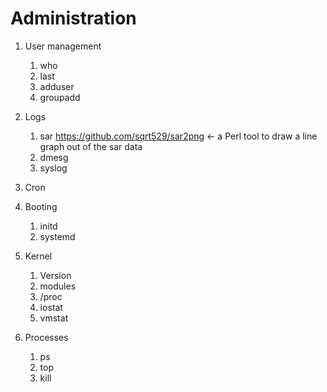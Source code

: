 # Administration

1. User management
    1. who
    1. last
    1. adduser
    1. groupadd


1. Logs

    1. sar
        https://github.com/sqrt529/sar2png <- a Perl tool to draw a line graph
        out of the sar data
    1. dmesg
    1. syslog

1. Cron

1. Booting
    1. initd
    1. systemd

1. Kernel
    1. Version
    1. modules
    1. /proc
    1. iostat
    1. vmstat


1. Processes
    1. ps
    1. top
    1. kill
